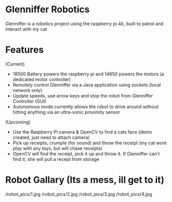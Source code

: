 # Glenniffer Robotics
  Glenniffer is a robotics project using the raspberry pi 4b, built to patrol and interact with my cat
  
 # Features
   (Current)
   - 18500 Battery powers the raspberry pi and 14650 powers the motors (a dedicated motor controller)
   - Remotely control Glenniffer via a Java application using sockets (local network only).
   - Update speeds, use arrow keys and stop the robot from Glenniffer Controller (GUI)
   - Autonomous mode currently allows the robot to drive around without hitting anything via an ultra-sonic proximity sensor

  (Upcoming)
   - Use the Raspberry Pi camera & OpenCV to find a cats face (demo created, just need to attach camera)
   - Pick up receipts, crumple (for sound) and throw the receipt (my cat wont play with any toys, but will chase receipts)
   - OpenCV will find the receipt, pick it up and throw it. If Glenniffer can't find it, she will pull a recept from storage

# Robot Gallary (Its a mess, ill get to it)
 /robot_pics/1.jpg
  /robot_pics/2.jpg
 /robot_pics/3.jpg
 /robot_pics/4.jpg

